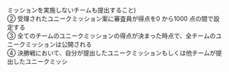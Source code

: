 ミッションを実施しないチームも提出すること)  
② 受理されたユニークミッション案に審査員が得点を0 から1000 点の間で設定する  
③ 全てのチームのユニークミッションの得点が決まった時点で、全チームのユニークミッションは公開される  
④ 決勝戦において、自分が提出したユニークミッションもしくは他チームが提出したユニークミッシ